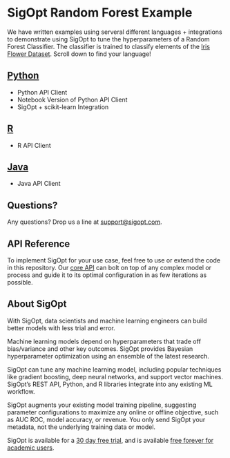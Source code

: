 # SigOpt Random Forest Example

We have written examples using serveral different languages + integrations to demonstrate using SigOpt to tune the hyperparameters of a Random Forest Classifier. The classifier is trained to classify elements of the [Iris Flower Dataset](https://en.wikipedia.org/wiki/Iris_flower_data_set). Scroll down to find your language!

## [Python](python)
 * Python API Client
 * Notebook Version of Python API Client
 * SigOpt + scikit-learn Integration

## [R](r)
 * R API Client

## [Java](java)
  * Java API Client

## Questions?
Any questions? Drop us a line at [support@sigopt.com](mailto:support@sigopt.com).

## API Reference
To implement SigOpt for your use case, feel free to use or extend the code in this repository. Our [core API](https://sigopt.com/docs) can bolt on top of any complex model or process and guide it to its optimal configuration in as few iterations as possible. 

## About SigOpt

With SigOpt, data scientists and machine learning engineers can build better models with less trial and error.

Machine learning models depend on hyperparameters that trade off bias/variance and other key outcomes. SigOpt provides Bayesian hyperparameter optimization using an ensemble of the latest research.

SigOpt can tune any machine learning model, including popular techniques like gradient boosting, deep neural networks, and support vector machines. SigOpt’s REST API, Python, and R libraries integrate into any existing ML workflow.

SigOpt augments your existing model training pipeline, suggesting parameter configurations to maximize any online or offline objective, such as AUC ROC, model accuracy, or revenue. You only send SigOpt your metadata, not the underlying training data or model.

SigOpt is available for a [30 day free trial](https://sigopt.com/signup), and is available [free forever for academic users](https://sigopt.com/edu).
